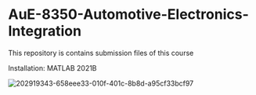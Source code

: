 # AuE-8350-Automotive-Electronics-Integration
This repository is contains submission files of this course

Installation:
MATLAB 2021B

![202919343-658eee33-010f-401c-8b8d-a95cf33bcf97](https://user-images.githubusercontent.com/93834678/202919434-b378a381-a36f-4899-8000-1c2a396b1eba.png)

